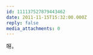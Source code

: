 ```yaml
---
id: 111137527879443462
date: 2011-11-15T15:32:00.000Z
reply: false
media_attachments: 0
---
```


呀。 ​​​​

